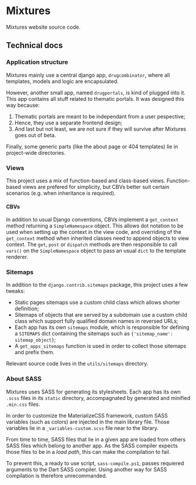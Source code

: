 # Mixtures

Mixtures website source code.

## Technical docs

### Application structure

Mixtures mainly use a central django app, `drugcombinator`, where all
templates, models and logic are encapsulated.

However, another small app, named `drugportals`, is kind of plugged into
it. This app contains all stuff related to thematic portals. It was
designed this way because:

1. Thematic portals are meant to be independant from a user pespective;
2. Hence, they use a separate frontend design;
3. And last but not least, we are not sure if they will survive
   after Mixtures goes out of beta.

Finally, some generic parts (like the about page or 404 templates) lie
in project-wide directories.

### Views

This project uses a mix of function-based and class-based views.
Function-based views are prefered for simplicity, but CBVs better suit
certain scenarios (e.g. when inheritance is required).

#### CBVs

In addition to usual Django conventions, CBVs implement a `get_context`
method returning a `SimpleNamespace` object. This allows dot notation
to be used when setting up the context in the view code, and overriding
of the `get_context` method when inherited classes need to append
objects to view context. The `get`, `post` or `dispatch` methods are
then responsible to call `vars()` on the `SimpleNamespace` object to
pass an usual `dict` to the template renderer.

### Sitemaps

In addition to the `django.contrib.sitemaps` package, this project uses
a few tweaks:

- Static pages sitemaps use a custom child class which allows shorter
  definition;
- Sitemaps of objects that are served by a subdomain use a custom child
  class which support fully qualified domain names in reversed URLs;
- Each app has its own `sitemaps` module, which is responsible for
  defining a `SITEMAPS` dict containing the sitemaps such as
  `{'sitemap_name': sitemap_object}`;
- A `get_apps_sitemaps` function is used in order to collect those
  sitemaps and prefix them.

Relevant source code lives in the `utils/sitemaps` directory.

### About SASS

Mixtures uses SASS for generating its stylesheets. Each app has its own
`.scss` files in its `static` directory, accompagnated by generated and
minified `.min.css` files.

In order to customize the MaterializeCSS framework, custom SASS
variables (such as colors) are injected in the main library file. Those
variables lie in a `_variables-custom.scss` file near to the library.

From time to time, SASS files that lie in a given app are loaded from
others SASS files which belong to another app. As the SASS compiler
expects those files to be in a *load path*, this can make the
compilation to fail.

To prevent this, a ready to use script, `sass-compile.ps1`, passes
requiered arguments to the Dart SASS compiler. Using another way for
SASS compilation is therefore unrecommanded.
